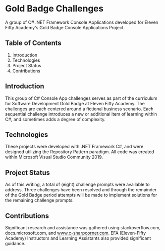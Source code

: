 # Gold Badge Challenges

A group of C# .NET Framework Console Applications developed for Eleven Fifty Academy's Gold Badge Console Applications Project.

## Table of Contents
1. Introduction
2. Technologies
3. Project Status
4. Contributions

## Introduction
This group of C# Console App challenges serves as part of the curriculum for Software Development Gold Badge at Eleven Fifty Academy.  The challenges are each centered around a fictional business scenario. Each sequential challenge introduces a new or additional item of learning within C#, and sometimes adds a degree of complexity.  

## Technologies 
These projects were developed with .NET Framework C#, and were designed utilizing the Repository Pattern paradigm. All code was created within Microsoft Visual Studio Community 2019.

## Project Status
As of this writing, a total of (eight) challenge prompts were available to address.  Three challenges have been resolved and through the remainder of the Gold Badge period attempts will be made to implement solutions for the remaining challenge prompts.

## Contributions
Significant research and assistance was gathered using stackoverflow.com, docs.microsoft.com, and www.c-sharpcorner.com. EFA (Eleven-Fifty Academy) Instructors and Learning Assistants also provided significant guidance.
